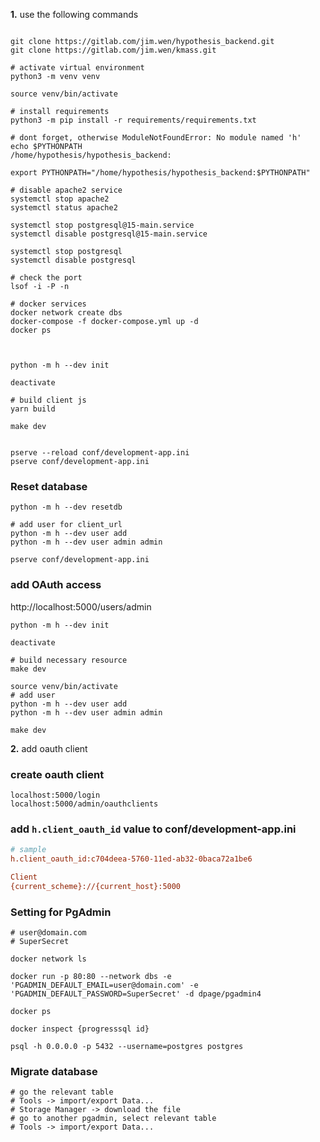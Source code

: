 **1.** use the following commands
```shell

git clone https://gitlab.com/jim.wen/hypothesis_backend.git
git clone https://gitlab.com/jim.wen/kmass.git

# activate virtual environment
python3 -m venv venv

source venv/bin/activate
```

```shell
# install requirements
python3 -m pip install -r requirements/requirements.txt

# dont forget, otherwise ModuleNotFoundError: No module named 'h'
echo $PYTHONPATH
/home/hypothesis/hypothesis_backend:

export PYTHONPATH="/home/hypothesis/hypothesis_backend:$PYTHONPATH"

# disable apache2 service
systemctl stop apache2
systemctl status apache2

systemctl stop postgresql@15-main.service
systemctl disable postgresql@15-main.service

systemctl stop postgresql
systemctl disable postgresql

# check the port
lsof -i -P -n

# docker services
docker network create dbs
docker-compose -f docker-compose.yml up -d
docker ps



python -m h --dev init

deactivate

# build client js
yarn build

make dev


pserve --reload conf/development-app.ini
pserve conf/development-app.ini
```

### Reset database
```shell
python -m h --dev resetdb

# add user for client_url
python -m h --dev user add
python -m h --dev user admin admin

pserve conf/development-app.ini
```

### add OAuth access
http://localhost:5000/users/admin

```shell
python -m h --dev init

deactivate

# build necessary resource
make dev

```

```shell
source venv/bin/activate
# add user
python -m h --dev user add
python -m h --dev user admin admin

make dev
```

**2.** add oauth client
### create oauth client
```
localhost:5000/login
localhost:5000/admin/oauthclients
```

### add `h.client_oauth_id` value to conf/development-app.ini
```ini
# sample
h.client_oauth_id:c704deea-5760-11ed-ab32-0baca72a1be6

Client
{current_scheme}://{current_host}:5000
```

### Setting for PgAdmin
```shell
# user@domain.com
# SuperSecret

docker network ls

docker run -p 80:80 --network dbs -e 'PGADMIN_DEFAULT_EMAIL=user@domain.com' -e 'PGADMIN_DEFAULT_PASSWORD=SuperSecret' -d dpage/pgadmin4

docker ps

docker inspect {progresssql id}

psql -h 0.0.0.0 -p 5432 --username=postgres postgres
```

### Migrate database
```shell
# go the relevant table
# Tools -> import/export Data...
# Storage Manager -> download the file
# go to another pgadmin, select relevant table
# Tools -> import/export Data...
```
